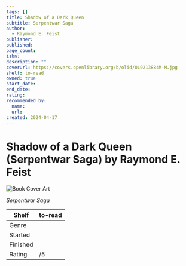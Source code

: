 ```yaml
---
tags: []
title: Shadow of a Dark Queen
subtitle: Serpentwar Saga
author:
  - Raymond E. Feist
publisher:
published:
page_count:
isbn:
description: ""
coverUrl: https://covers.openlibrary.org/b/olid/OL9213884M-M.jpg
shelf: to-read
owned: true
start_date:
end_date:
rating:
recommended_by:
  name:
  url:
created: 2024-04-17
---
```


# Shadow of a Dark Queen (Serpentwar Saga) by Raymond E. Feist

![Book Cover Art](https://covers.openlibrary.org/b/olid/OL9213884M-M.jpg)

_Serpentwar Saga_

| Shelf | to-read |
| --- | --- |
| Genre |  |
| Started |  |
| Finished |  |
| Rating | /5 |

